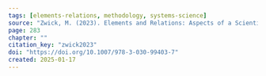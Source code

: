 ```yaml
---
tags: [elements-relations, methodology, systems-science]
source: "Zwick, M. (2023). Elements and Relations: Aspects of a Scientific Metaphysics (Vol. 35). Springer International Publishing."
page: 283
chapter: ""
citation_key: "zwick2023"
doi: "https://doi.org/10.1007/978-3-030-99403-7"
created: 2025-01-17
---
```


